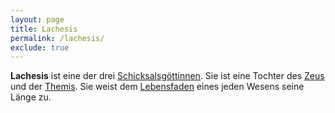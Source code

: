 ```yaml
---
layout: page
title: Lachesis
permalink: /lachesis/
exclude: true
---
```


**Lachesis** ist eine der drei [Schicksalsgöttinnen](/moiren/). Sie ist eine Tochter des [Zeus](/zeus/) und der [Themis](/themis/). Sie weist dem [Lebensfaden](/lebensfaden/) eines jeden Wesens seine Länge zu.
